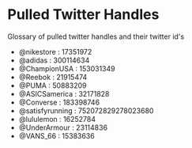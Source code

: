 #  Pulled Twitter Handles

Glossary of pulled twitter handles and their twitter id's
 - @nikestore : 17351972
 - @adidas : 300114634
 - @ChampionUSA : 153031349
 - @Reebok : 21915474
 - @PUMA : 50883209
 - @ASICSamerica : 32171828
 - @Converse : 183398746
 - @satisfyrunning : 752072829278023680
 - @lululemon : 16252784
 - @UnderArmour : 23114836
 - @VANS_66 : 15383636